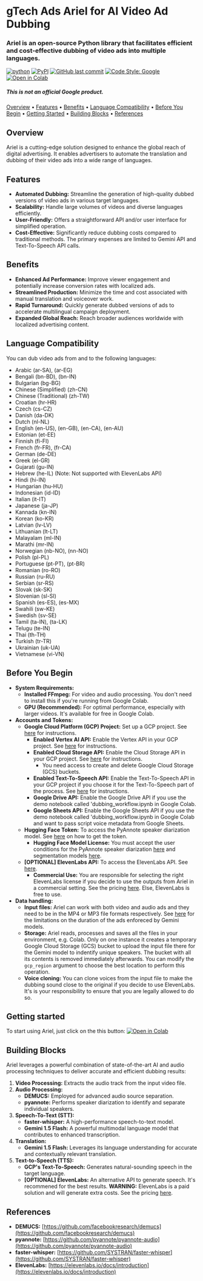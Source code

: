 # gTech Ads Ariel for AI Video Ad Dubbing

### Ariel is an open-source Python library that facilitates efficient and cost-effective dubbing of video ads into multiple languages.

[![python](https://img.shields.io/badge/Python->=3.10-3776AB.svg?style=flat&logo=python&logoColor=white)](https://www.python.org)
[![PyPI](https://img.shields.io/pypi/v/gtech-ariel?logo=pypi&logoColor=white&style=flat)](https://pypi.org/project/gtech-ariel/)
[![GitHub last commit](https://img.shields.io/github/last-commit/google-marketing-solutions/ariel)](https://github.com/google-marketing-solutions/ariel/commits)
[![Code Style: Google](https://img.shields.io/badge/code%20style-google-blueviolet.svg)](https://google.github.io/styleguide/pyguide.html)
[![Open in Colab](https://img.shields.io/badge/Dubbing_Workflow-blue?style=flat&logo=google%20colab&labelColor=grey)](https://colab.research.google.com/github/google-marketing-solutions/ariel/blob/main/examples/dubbing_workflow.ipynb)

##### _This is not an official Google product._

[Overview](#overview) •
[Features](#features) •
[Benefits](#benefits) •
[Language Compatibility](#language-compatibility) •
[Before You Begin](#before-you-begin) •
[Getting Started](#getting-started) •
[Building Blocks](#building-blocks) •
[References](#references)

## Overview

Ariel is a cutting-edge solution designed to enhance the global reach of digital advertising. It enables advertisers to automate the translation and dubbing of their video ads into a wide range of languages.

## Features

*   **Automated Dubbing:** Streamline the generation of high-quality dubbed versions of video ads in various target languages.
*   **Scalability:** Handle large volumes of videos and diverse languages efficiently.
*   **User-Friendly:** Offers a straightforward API and/or user interface for simplified operation.
*   **Cost-Effective:** Significantly reduce dubbing costs compared to traditional methods. The primary expenses are limited to Gemini API and Text-To-Speech API calls.

## Benefits

*   **Enhanced Ad Performance:** Improve viewer engagement and potentially increase conversion rates with localized ads.
*   **Streamlined Production:** Minimize the time and cost associated with manual translation and voiceover work.
*   **Rapid Turnaround:** Quickly generate dubbed versions of ads to accelerate multilingual campaign deployment.
*   **Expanded Global Reach:** Reach broader audiences worldwide with localized advertising content.

## Language Compatibility

You can dub video ads from and to the following languages:

*   Arabic (ar-SA), (ar-EG)
*   Bengali (bn-BD), (bn-IN)
*   Bulgarian (bg-BG)
*   Chinese (Simplified) (zh-CN)
*   Chinese (Traditional) (zh-TW)
*   Croatian (hr-HR)
*   Czech (cs-CZ)
*   Danish (da-DK)
*   Dutch (nl-NL)
*   English (en-US), (en-GB), (en-CA), (en-AU)
*   Estonian (et-EE)
*   Finnish (fi-FI)
*   French (fr-FR), (fr-CA)
*   German (de-DE)
*   Greek (el-GR)
*   Gujarati (gu-IN)
*   Hebrew (he-IL) (Note: Not supported with ElevenLabs API)
*   Hindi (hi-IN)
*   Hungarian (hu-HU)
*   Indonesian (id-ID)
*   Italian (it-IT)
*   Japanese (ja-JP)
*   Kannada (kn-IN)
*   Korean (ko-KR)
*   Latvian (lv-LV)
*   Lithuanian (lt-LT)
*   Malayalam (ml-IN)
*   Marathi (mr-IN)
*   Norwegian (nb-NO), (nn-NO)
*   Polish (pl-PL)
*   Portuguese (pt-PT), (pt-BR)
*   Romanian (ro-RO)
*   Russian (ru-RU)
*   Serbian (sr-RS)
*   Slovak (sk-SK)
*   Slovenian (sl-SI)
*   Spanish (es-ES), (es-MX)
*   Swahili (sw-KE)
*   Swedish (sv-SE)
*   Tamil (ta-IN), (ta-LK)
*   Telugu (te-IN)
*   Thai (th-TH)
*   Turkish (tr-TR)
*   Ukrainian (uk-UA)
*   Vietnamese (vi-VN)

## Before You Begin

*   **System Requirements:**
    *   **Installed FFmpeg:** For video and audio processing. You don't need to install this if you're running from Google Colab.
    *   **GPU (Recommended):** For optimal performance, especially with larger videos. It's available for free in Google Colab.
*   **Accounts and Tokens:**
    *   **Google Cloud Platform (GCP) Project:** Set up a GCP project. See [here](https://cloud.google.com/resource-manager/docs/creating-managing-projects) for instructions.
        *   **Enabled Vertex AI API:** Enable the Vertex API in your GCP project. See [here](https://cloud.google.com/vertex-ai/generative-ai/docs/start/quickstarts/quickstart-multimodal) for instructions.
        *   **Enabled Cloud Storage API:** Enable the Cloud Storage API in your GCP project. See [here](https://cloud.google.com/vertex-ai/generative-ai/docs/start/quickstarts/quickstart-multimodal) for instructions.
            *    You need access to create and delete Google Cloud Storage (GCS) buckets.
        *   **Enabled Text-To-Speech API:** Enable the Text-To-Speech API in your GCP project if you choose it for the Text-To-Speech part of the process. See [here](https://cloud.google.com/text-to-speech/docs/before-you-begin) for instructions.
        *   **Google Drive API:** Enable the Google Drive API if you use the demo notebook called 'dubbing_workflow.ipynb in Google Colab.
        *   **Google Sheets API:** Enable the Google Sheets API if you use the demo notebook called 'dubbing_workflow.ipynb in Google Colab and want to pass script voice metadata from Google Sheets.
    *   **Hugging Face Token:** To access the PyAnnote speaker diarization model. See [here](https://huggingface.co/docs/hub/en/security-tokens) on how to get the token.
        *   **Hugging Face Model License:** You must accept the user conditions for the PyAnnote speaker diarization [here](https://huggingface.co/pyannote/speaker-diarization-3.1) and segmentation models [here](https://huggingface.co/pyannote/segmentation-3.0).
    *   **[OPTIONAL] ElevenLabs API:** To access the ElevenLabs API. See [here](https://help.elevenlabs.io/hc/en-us/articles/14599447207697-How-to-authorize-yourself-using-your-xi-api-key).
        *   **Commercial Use:** You are responsible for selecting the right ElevenLabs license if you decide to use the outputs from Ariel in a commercial setting. See the pricing [here](https://elevenlabs.io/pricing). Else, ElevenLabs is free to use.
*   **Data handling:**
    *   **Input files:** Ariel can work with both video and audio ads and they need to be in the MP4 or MP3 file formats respectively. See [here](https://ai.google.dev/gemini-api/docs/models/gemini#gemini-1.5-flash) for the limitations on the duration of the ads enforeced by Gemini models.
    *   **Storage:** Ariel reads, processes and saves all the files in your environment, e.g. Colab. Only on one instance it creates a temporary Google Cloud Storage (GCS) bucket to upload the input file there for the Gemini model to indentify unique speakers. The bucket with all its contents is removed immediately afterwards. You can modify the `gcp_region` argument to choose the best location to perform this operation.
    *   **Voice cloning:** You can clone voices from the input file to make the dubbing sound close to the original if you decide to use ElevenLabs. It's is your responsibility to ensure that you are legally allowed to do so.

## Getting started

To start using Ariel, just click on the this button: [![Open in Colab](https://img.shields.io/badge/Dubbing_Workflow-blue?style=flat&logo=google%20colab&labelColor=grey)](https://colab.research.google.com/github/google-marketing-solutions/ariel/blob/main/examples/dubbing_workflow.ipynb)

## Building Blocks

Ariel leverages a powerful combination of state-of-the-art AI and audio processing techniques to deliver accurate and efficient dubbing results:

1.  **Video Processing:** Extracts the audio track from the input video file.
2.  **Audio Processing:**
    *   **DEMUCS:** Employed for advanced audio source separation.
    *   **pyannote:** Performs speaker diarization to identify and separate individual speakers.
3.  **Speech-To-Text (STT):**
    *   **faster-whisper:** A high-performance speech-to-text model.
    *   **Gemini 1.5 Flash:** A powerful multimodal language model that contributes to enhanced transcription.
4.  **Translation:**
    *   **Gemini 1.5 Flash:** Leverages its language understanding for accurate and contextually relevant translation.
5.  **Text-to-Speech (TTS):**
    *   **GCP's Text-To-Speech:** Generates natural-sounding speech in the target language.
    *   **[OPTIONAL] ElevenLabs:** An alternative API to generate speech. It's recommened for the best results. **WARNING:** ElevenLabs is a paid solution and will generate extra costs. See the pricing [here](https://elevenlabs.io/pricing).

## References

*   **DEMUCS:** [https://github.com/facebookresearch/demucs](https://github.com/facebookresearch/demucs)
*   **pyannote:** [https://github.com/pyannote/pyannote-audio](https://github.com/pyannote/pyannote-audio)
*   **faster-whisper:** [https://github.com/SYSTRAN/faster-whisper](https://github.com/SYSTRAN/faster-whisper)
*   **ElevenLabs:** [https://elevenlabs.io/docs/introduction](https://elevenlabs.io/docs/introduction)
